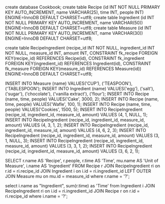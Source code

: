 create database Cookbook; 
create table Recipe (id INT NOT NULL PRIMARY KEY AUTO_INCREMENT, name VARCHAR(25), time INT, people INT) ENGINE=InnoDB DEFAULT CHARSET=utf8;
create table Ingredient (id INT NOT NULL PRIMARY KEY AUTO_INCREMENT, name VARCHAR(50)) ENGINE=InnoDB DEFAULT CHARSET=utf8; 
create table Measure (id INT NOT NULL PRIMARY KEY AUTO_INCREMENT, name VARCHAR(30)) ENGINE=InnoDB DEFAULT CHARSET=utf8; 

create table RecipeIngredient (recipe_id INT NOT NULL, ingredient_id INT NOT NULL, measure_id INT, amount INT, 
	CONSTRAINT fk_recipe FOREIGN KEY(recipe_id) REFERENCES Recipe(id), 
	CONSTRAINT fk_ingredient FOREIGN KEY(ingredient_id) REFERENCES Ingredient(id), 
	CONSTRAINT fk_measure FOREIGN KEY(measure_id) REFERENCES Measure(id)) 
ENGINE=InnoDB DEFAULT CHARSET=utf8; 

INSERT INTO Measure (name) VALUES('CUP'), ('TEASPOON'), ('TABLESPOON');
INSERT INTO Ingredient (name) VALUES('egg'), ('salt'), ('sugar'), ('chocolate'), ('vanilla extract'), ('flour');
INSERT INTO Recipe (name, time, people) VALUES('Cake', 3000, 2);
INSERT INTO Recipe (name, time, people) VALUES('Wafle', 100, 1);
INSERT INTO Recipe (name, time, people) VALUES('Cookies', 1500, 5);
INSERT INTO RecipeIngredient (recipe_id, ingredient_id, measure_id, amount) VALUES (4, 1, NULL, 1);
INSERT INTO RecipeIngredient (recipe_id, ingredient_id, measure_id, amount) VALUES (4, 3, 1, 2);
INSERT INTO RecipeIngredient (recipe_id, ingredient_id, measure_id, amount) VALUES (4, 6, 2, 3);
INSERT INTO RecipeIngredient (recipe_id, ingredient_id, measure_id, amount) VALUES (3, 1, NULL, 3);
INSERT INTO RecipeIngredient (recipe_id, ingredient_id, measure_id, amount) VALUES (3, 3, 1, 2);
INSERT INTO RecipeIngredient (recipe_id, ingredient_id, measure_id, amount) VALUES (3, 6, 2, 1);


SELECT r.name AS 'Recipe', r.people, r.time AS 'Time', mu.name AS 'Unit of Measure', i.name AS 'Ingredient'  FROM Recipe r  JOIN RecipeIngredient ri on r.id = ri.recipe_id  JOIN Ingredient i on i.id = ri.ingredient_id  LEFT OUTER JOIN Measure mu on mu.id = measure_id where r.name = '?';


select i.name as "Ingredient", sum(r.time) as 'Time' from Ingredient  i JOIN RecipeIngredient ri on i.id = ri.ingredient_id JOIN Recipe r on r.id = ri.recipe_id where i.name = '?';
